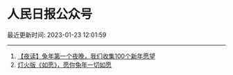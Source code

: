 # 人民日报公众号

最近更新时间: 2023-01-23 12:01:59

--- 
1. [【夜读】兔年第一个夜晚，我们收集100个新年愿望](https://mp.weixin.qq.com/s/HTTRZIFO-E717IsGuGOU1Q) 
2. [灯火版《如愿》，愿你兔年一切如愿](https://mp.weixin.qq.com/s/fzGEDnOpyYVdcezUPhOFKQ) 
